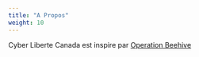 ```yaml
---
title: "A Propos"
weight: 10
---
```


Cyber Liberte Canada est inspire par [Operation Beehive](https://libresolutions.network/operations/beehive/)
